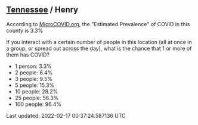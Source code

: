 
## [Tennessee](/united-states/tennessee) / Henry

According to [MicroCOVID.org](http://microcovid.org),
the "Estimated Prevalence" of COVID in this county is 3.3%

If you interact with a certain number of people in this location
(all at once in a group, or spread out across the day), what is the chance that
1 or more of them has COVID?

- 1 person: 3.3%
- 2 people: 6.4%
- 3 people: 9.5%
- 5 people: 15.3%
- 10 people: 28.2%
- 25 people: 56.3%
- 100 people: 96.4%

Last updated: 2022-02-17 00:37:24.587136 UTC

